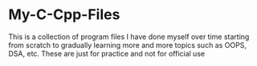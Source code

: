 # My-C-Cpp-Files
This is a collection of program files I have done myself over time starting from scratch to gradually learning more and more topics such as OOPS, DSA, etc.
These are just for practice and not for official use
